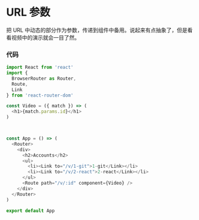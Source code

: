 # URL 参数

把 URL 中动态的部分作为参数，传递到组件中备用。说起来有点抽象了，但是看看视频中的演示就会一目了然。

### 代码

```js
import React from 'react'
import {
  BrowserRouter as Router,
  Route,
  Link
} from 'react-router-dom'

const Video = ({ match }) => (
  <h1>{match.params.id}</h1>
)



const App = () => (
  <Router>
    <div>
      <h2>Accounts</h2>
      <ul>
        <li><Link to="/v/1-git">1-git</Link></li>
        <li><Link to="/v/2-react">2-react</Link></li>
      </ul>
      <Route path="/v/:id" component={Video} />
    </div>
  </Router>
)

export default App
```
